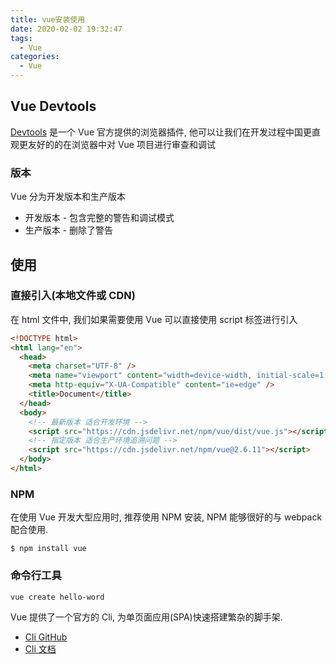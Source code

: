 ```yaml
---
title: vue安装使用
date: 2020-02-02 19:32:47
tags:
  - Vue
categories:
  - Vue
---
```


## Vue Devtools

[Devtools](https://github.com/vuejs/vue-devtools#vue-devtools) 是一个 Vue 官方提供的浏览器插件, 他可以让我们在开发过程中国更直观更友好的的在浏览器中对 Vue 项目进行审查和调试

### 版本

Vue 分为开发版本和生产版本

- 开发版本 - 包含完整的警告和调试模式
- 生产版本 - 删除了警告

## 使用

### 直接引入(本地文件或 CDN)

在 html 文件中, 我们如果需要使用 Vue 可以直接使用 script 标签进行引入

```html
<!DOCTYPE html>
<html lang="en">
  <head>
    <meta charset="UTF-8" />
    <meta name="viewport" content="width=device-width, initial-scale=1.0" />
    <meta http-equiv="X-UA-Compatible" content="ie=edge" />
    <title>Document</title>
  </head>
  <body>
    <!-- 最新版本 适合开发环境 -->
    <script src="https://cdn.jsdelivr.net/npm/vue/dist/vue.js"></script>
    <!-- 指定版本 适合生产环境追溯问题 -->
    <script src="https://cdn.jsdelivr.net/npm/vue@2.6.11"></script>
  </body>
</html>
```

### NPM

在使用 Vue 开发大型应用时, 推荐使用 NPM 安装, NPM 能够很好的与 webpack 配合使用.

```Shell
$ npm install vue
```

### 命令行工具

```shell
vue create hello-word
```

Vue 提供了一个官方的 Cli, 为单页面应用(SPA)快速搭建繁杂的脚手架.

- [Cli GitHub](https://github.com/vuejs/vue-cli)
- [Cli 文档](https://cli.vuejs.org/zh/)
